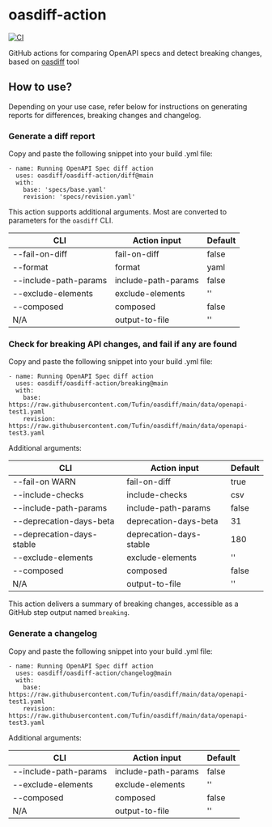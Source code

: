 # oasdiff-action
[![CI](https://github.com/oasdiff/oasdiff-action/actions/workflows/test.yaml/badge.svg)](https://github.com/oasdiff/oasdiff-action/actions)

GitHub actions for comparing OpenAPI specs and detect breaking changes, based on [oasdiff](https://github.com/Tufin/oasdiff) tool

## How to use?
Depending on your use case, refer below for instructions on generating reports for differences, breaking changes and changelog.

### Generate a diff report
Copy and paste the following snippet into your build .yml file:
```
- name: Running OpenAPI Spec diff action
  uses: oasdiff/oasdiff-action/diff@main
  with:
    base: 'specs/base.yaml'
    revision: 'specs/revision.yaml'
```

This action supports additional arguments. Most are converted to parameters for the `oasdiff` CLI.

| CLI                   | Action input        | Default |
| --------------------- | ------------------- | ------- |
| --fail-on-diff        | fail-on-diff        | false   |
| --format              | format              | yaml    |
| --include-path-params | include-path-params | false   |
| --exclude-elements    | exclude-elements    | ''      |
| --composed            | composed            | false   |
| N/A                   | output-to-file      | ''      |

### Check for breaking API changes, and fail if any are found
Copy and paste the following snippet into your build .yml file:
```
- name: Running OpenAPI Spec diff action
  uses: oasdiff/oasdiff-action/breaking@main
  with:
    base: https://raw.githubusercontent.com/Tufin/oasdiff/main/data/openapi-test1.yaml
    revision: https://raw.githubusercontent.com/Tufin/oasdiff/main/data/openapi-test3.yaml
```

Additional arguments:

| CLI                       | Action input            | Default |
| ------------------------- | ----------------------- | ------- |
| --fail-on WARN            | fail-on-diff            | true    |
| --include-checks          | include-checks          | csv     |
| --include-path-params     | include-path-params     | false   |
| --deprecation-days-beta   | deprecation-days-beta   | 31      |
| --deprecation-days-stable | deprecation-days-stable | 180     |
| --exclude-elements        | exclude-elements        | ''      |
| --composed                | composed                | false   |
| N/A                       | output-to-file          | ''      |

This action delivers a summary of breaking changes, accessible as a GitHub step output named `breaking`.

### Generate a changelog
Copy and paste the following snippet into your build .yml file:
```
- name: Running OpenAPI Spec diff action
  uses: oasdiff/oasdiff-action/changelog@main
  with:
    base: https://raw.githubusercontent.com/Tufin/oasdiff/main/data/openapi-test1.yaml
    revision: https://raw.githubusercontent.com/Tufin/oasdiff/main/data/openapi-test3.yaml
```

Additional arguments:

| CLI                   | Action input        | Default |
| --------------------- | ------------------- | ------- |
| --include-path-params | include-path-params | false   |
| --exclude-elements    | exclude-elements    | ''      |
| --composed            | composed            | false   |
| N/A                   | output-to-file      | ''      |
